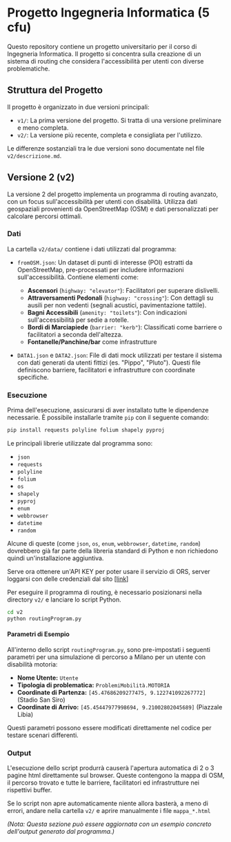 # Progetto Ingegneria Informatica (5 cfu)

Questo repository contiene un progetto universitario per il corso di Ingegneria Informatica. Il progetto si concentra sulla creazione di un sistema di routing che considera l'accessibilità per utenti con diverse problematiche.

## Struttura del Progetto

Il progetto è organizzato in due versioni principali:

-   `v1/`: La prima versione del progetto. Si tratta di una versione preliminare e meno completa.
-   `v2/`: La versione più recente, completa e consigliata per l'utilizzo.

Le differenze sostanziali tra le due versioni sono documentate nel file `v2/descrizione.md`.

## Versione 2 (v2)

La versione 2 del progetto implementa un programma di routing avanzato, con un focus sull'accessibilità per utenti con disabilità. Utilizza dati geospaziali provenienti da OpenStreetMap (OSM) e dati personalizzati per calcolare percorsi ottimali.

### Dati

La cartella `v2/data/` contiene i dati utilizzati dal programma:

-   `fromOSM.json`: Un dataset di punti di interesse (POI) estratti da OpenStreetMap, pre-processati per includere informazioni sull'accessibilità. Contiene elementi come:
    -   **Ascensori** (`highway: "elevator"`): Facilitatori per superare dislivelli.
    -   **Attraversamenti Pedonali** (`highway: "crossing"`): Con dettagli su ausili per non vedenti (segnali acustici, pavimentazione tattile).
    -   **Bagni Accessibili** (`amenity: "toilets"`): Con indicazioni sull'accessibilità per sedie a rotelle.
    -   **Bordi di Marciapiede** (`barrier: "kerb"`): Classificati come barriere o facilitatori a seconda dell'altezza.
    - **Fontanelle/Panchine/bar** come infrastrutture

-   `DATA1.json` e `DATA2.json`: File di dati mock utilizzati per testare il sistema con dati generati da utenti fittizi (es. "Pippo", "Pluto"). Questi file definiscono barriere, facilitatori e infrastrutture con coordinate specifiche.

### Esecuzione

Prima dell'esecuzione, assicurarsi di aver installato tutte le dipendenze necessarie. È possibile installarle tramite `pip` con il seguente comando:

```bash
pip install requests polyline folium shapely pyproj
```

Le principali librerie utilizzate dal programma sono:

- `json`
- `requests`
- `polyline`
- `folium`
- `os`
- `shapely`
- `pyproj`
- `enum`
- `webbrowser`
- `datetime`
- `random`

Alcune di queste (come `json`, `os`, `enum`, `webbrowser`, `datetime`, `random`) dovrebbero già far parte della libreria standard di Python e non richiedono quindi un'installazione aggiuntiva.

Serve ora ottenere un'API KEY per poter usare il servizio di ORS, server loggarsi con delle credenziali dal sito [[link](https://account.heigit.org/)]

Per eseguire il programma di routing, è necessario posizionarsi nella directory `v2/` e lanciare lo script Python.

```bash
cd v2
python routingProgram.py
```

#### Parametri di Esempio

All'interno dello script `routingProgram.py`, sono pre-impostati i seguenti parametri per una simulazione di percorso a Milano per un utente con disabilità motoria:

-   **Nome Utente:** `Utente`
-   **Tipologia di problematica:** `ProblemiMobilità.MOTORIA`
-   **Coordinate di Partenza:** `[45.47686209277475, 9.122741092267772]` (Stadio San Siro)
-   **Coordinate di Arrivo:** `[45.45447977998694, 9.21002802045689]` (Piazzale Libia)

Questi parametri possono essere modificati direttamente nel codice per testare scenari differenti.

### Output

L'esecuzione dello script produrrà causerà l'apertura automatica di 2 o 3 pagine html direttamente sul browser. Queste contengono la mappa di OSM, il percorso trovato e tutte le barriere, facilitatori ed infrastrutture nei rispettivi buffer.

Se lo script non apre automaticamente niente allora basterà, a meno di errori, andare nella cartella `v2/` e aprire manualmente i file `mappa_*.html`

*(Nota: Questa sezione può essere aggiornata con un esempio concreto dell'output generato dal programma.)*